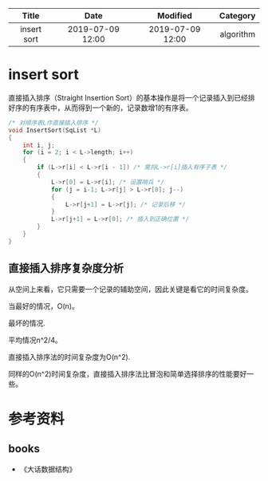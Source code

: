 | Title                | Date             | Modified         | Category          |
|:--------------------:|:----------------:|:----------------:|:-----------------:|
| insert sort            | 2019-07-09 12:00 | 2019-07-09 12:00 | algorithm         |



# insert sort

直接插入排序（Straight Insertion Sort）的基本操作是将一个记录插入到已经排好序的有序表中，从而得到一个新的，记录数增1的有序表。

```c
/* 对顺序表L作直接插入排序 */
void InsertSort(SqList *L)
{
    int i, j;
    for (i = 2; i < L->length; i++)
    {
        if (L->r[i] < L->r[i - 1]) /* 需将L->r[i]插入有序子表 */
        {
            L->r[0] = L->r[i]; /* 设置哨兵 */
            for (j = i-1; L->r[j] > L->r[0]; j--)
            {
                L->r[j+1] = L->r[j]; /* 记录后移 */
            }
            L->r[j+1] = L->r[0]; /* 插入到正确位置 */
        }
    }
}


```



## 直接插入排序复杂度分析

从空间上来看，它只需要一个记录的辅助空间，因此关键是看它的时间复杂度。

当最好的情况，O(n)。

最坏的情况.

平均情况n^2/4。

直接插入排序法的时间复杂度为O(n^2).

同样的O(n^2)时间复杂度，直接插入排序法比冒泡和简单选择排序的性能要好一些。







# 参考资料
## books
- 《大话数据结构》